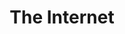 ---
title: The Internet
layout: revealjs-mini-thesis
paragraph:
- "The internet is a really great tool for learning stuff, communicating with friends and having fun. "
- "But just  because you access it from a computer at home or at school doesn't mean you are totally safe. "
- "In the real world or on the internet there are a lot of bad people out there."
- "You should take care if you feel something is wrong."
- "If you ever get an e-mail that's mean or contains suspicious content, don't open it."
---